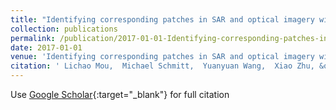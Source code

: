 ```yaml
---
title: "Identifying corresponding patches in SAR and optical imagery with a convolutional neural network"
collection: publications
permalink: /publication/2017-01-01-Identifying-corresponding-patches-in-SAR-and-optical-imagery-with-a-convolutional-neural-network
date: 2017-01-01
venue: 'Identifying corresponding patches in SAR and optical imagery with a convolutional neural network'
citation: ' Lichao Mou,  Michael Schmitt,  Yuanyuan Wang,  Xiao Zhu, &quot;Identifying corresponding patches in SAR and optical imagery with a convolutional neural network.&quot; Identifying corresponding patches in SAR and optical imagery with a convolutional neural network, 2017.'
---
```

Use [Google Scholar](https://scholar.google.com/scholar?q=Identifying+corresponding+patches+in+SAR+and+optical+imagery+with+a+convolutional+neural+network){:target="_blank"} for full citation